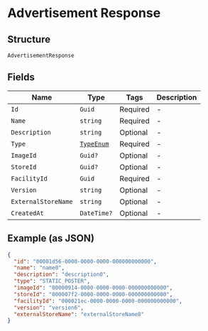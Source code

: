 
# Advertisement Response

## Structure

`AdvertisementResponse`

## Fields

| Name | Type | Tags | Description |
|  --- | --- | --- | --- |
| `Id` | `Guid` | Required | - |
| `Name` | `string` | Required | - |
| `Description` | `string` | Optional | - |
| `Type` | [`TypeEnum`](../../doc/models/type-enum.md) | Required | - |
| `ImageId` | `Guid?` | Optional | - |
| `StoreId` | `Guid?` | Optional | - |
| `FacilityId` | `Guid` | Required | - |
| `Version` | `string` | Optional | - |
| `ExternalStoreName` | `string` | Optional | - |
| `CreatedAt` | `DateTime?` | Optional | - |

## Example (as JSON)

```json
{
  "id": "00001d56-0000-0000-0000-000000000000",
  "name": "name0",
  "description": "description0",
  "type": "STATIC_POSTER",
  "imageId": "00000914-0000-0000-0000-000000000000",
  "storeId": "000007f2-0000-0000-0000-000000000000",
  "facilityId": "000021ec-0000-0000-0000-000000000000",
  "version": "version6",
  "externalStoreName": "externalStoreName8"
}
```

